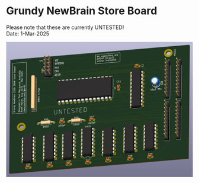 # Grundy NewBrain Store Board

Please note that these are currently UNTESTED! <br>
Date: 1-Mar-2025 <br>

![SRAM Core Board](SRAM_Store_Board_untested.png)
